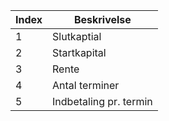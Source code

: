 Index | Beskrivelse
------------ | ------------
1 |  Slutkaptial
2 | Startkapital
3 | Rente
4 | Antal terminer
5 | Indbetaling pr. termin